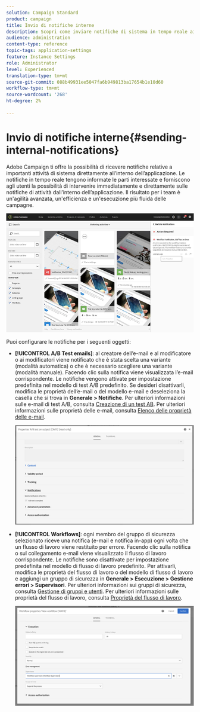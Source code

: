 ```yaml
---
solution: Campaign Standard
product: campaign
title: Invio di notifiche interne
description: Scopri come inviare notifiche di sistema in tempo reale ai tuoi utenti Adobe Campaign.
audience: administration
content-type: reference
topic-tags: application-settings
feature: Instance Settings
role: Administrator
level: Experienced
translation-type: tm+mt
source-git-commit: 088b49931ee5047fa6b949813ba17654b1e10d60
workflow-type: tm+mt
source-wordcount: '268'
ht-degree: 2%

---
```



# Invio di notifiche interne{#sending-internal-notifications}

Adobe Campaign ti offre la possibilità di ricevere notifiche relative a importanti attività di sistema direttamente all’interno dell’applicazione. Le notifiche in tempo reale tengono informate le parti interessate e forniscono agli utenti la possibilità di intervenire immediatamente e direttamente sulle notifiche di attività dall’interno dell’applicazione. Il risultato per i team è un&#39;agilità avanzata, un&#39;efficienza e un&#39;esecuzione più fluida delle campagne.

![](assets/pulse_3.png)

Puoi configurare le notifiche per i seguenti oggetti:

* **[!UICONTROL A/B Test emails]**: al creatore dell’e-mail e al modificatore o ai modificatori viene notificato che è stata scelta una variante (modalità automatica) o che è necessario scegliere una variante (modalità manuale). Facendo clic sulla notifica viene visualizzata l’e-mail corrispondente. Le notifiche vengono attivate per impostazione predefinita nel modello di test A/B predefinito. Se desideri disattivarli, modifica le proprietà dell’e-mail o del modello e-mail e deseleziona la casella che si trova in **Generale > Notifiche**. Per ulteriori informazioni sulle e-mail di test A/B, consulta [Creazione di un test AB](../../channels/using/designing-an-a-b-test-email.md). Per ulteriori informazioni sulle proprietà delle e-mail, consulta [Elenco delle proprietà delle e-mail](../../administration/using/configuring-email-channel.md#list-of-email-properties).

   ![](assets/pulse_2.png)

* **[!UICONTROL Workflows]**: ogni membro del gruppo di sicurezza selezionato riceve una notifica (e-mail e notifica in-app) ogni volta che un flusso di lavoro viene restituito per errore. Facendo clic sulla notifica o sul collegamento e-mail viene visualizzato il flusso di lavoro corrispondente. Le notifiche sono disattivate per impostazione predefinita nel modello di flusso di lavoro predefinito. Per attivarli, modifica le proprietà del flusso di lavoro o del modello di flusso di lavoro e aggiungi un gruppo di sicurezza in **Generale > Esecuzione > Gestione errori > Supervisori**. Per ulteriori informazioni sui gruppi di sicurezza, consulta [Gestione di gruppi e utenti](../../administration/using/managing-groups-and-users.md). Per ulteriori informazioni sulle proprietà del flusso di lavoro, consulta [Proprietà del flusso di lavoro](../../automating/using/managing-execution-options.md).

   ![](assets/pulse_1.png)
